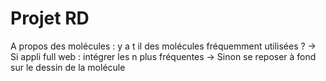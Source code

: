 # Projet RD

A propos des molécules : y  a t il des molécules fréquemment utilisées ?
-> Si appli full web : intégrer les n plus fréquentes 
-> Sinon se reposer à fond sur le dessin de la molécule
